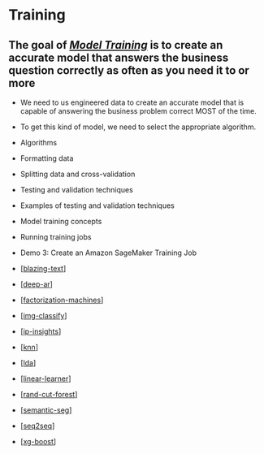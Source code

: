 # Training

## The goal of *[Model Training](https://evantage.gilmoreglobal.com/#/books/200-MLDWTS-11-EN-SG-E/cfi/255!/4/2@100:0.00)* is to create an accurate model that answers the business question correctly as often as you need it to or more

- We need to us engineered data to create an accurate model that is capable of answering the business problem correct MOST of the time.
- To get this kind of model, we need to select the appropriate algorithm.

- Algorithms
- Formatting data
- Splitting data and cross-validation
- Testing and validation techniques
- Examples of testing and validation techniques
- Model training concepts
- Running training jobs
- Demo 3: Create an Amazon SageMaker Training Job

- [[blazing-text]]
- [[deep-ar]]
- [[factorization-machines]]
- [[img-classify]]
- [[ip-insights]]
- [[knn]]
- [[lda]]
- [[linear-learner]]
- [[rand-cut-forest]]
- [[semantic-seg]]
- [[seq2seq]]
- [[xg-boost]]

[//begin]: # "Autogenerated link references for markdown compatibility"
[blazing-text]: blazing-text.md "Blazing Text"
[deep-ar]: deep-ar.md "Deep AR"
[factorization-machines]: factorization-machines.md "Factorization Machines"
[img-classify]: img-classify.md "Image Classify"
[ip-insights]: ip-insights.md "IP Insights"
[knn]: knn.md "KNNs"
[lda]: lda.md "LDA"
[linear-learner]: linear-learner.md "Linear Learner"
[rand-cut-forest]: rand-cut-forest.md "Random Cut Forest"
[semantic-seg]: semantic-seg.md "Semantic Segmentation"
[seq2seq]: seq2seq.md "Sequence 2 Sequence"
[xg-boost]: xg-boost.md "XG Boost"
[//end]: # "Autogenerated link references"